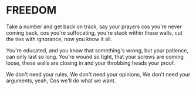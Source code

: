 # FREEDOM

Take a number and get back on track,
say your prayers cos you're never coming back,
cos you're suffocating, you're stuck within these walls,
cut the ties with ignorance, now you know it all.

You're educated, and you know that something's wrong,
but your patience, can only last so long.
You're wound so tight, that your screws are coming loose,
these walls are closing in and your throbbing heads your proof.

We don't need your rules,
We don't need your opinions,
We don't need your arguments, yeah,
Cos we'll do what we want.
